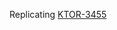 Replicating [KTOR-3455](https://youtrack.jetbrains.com/issue/KTOR-3455/Multipart-File-doesnt-upload-whole-file-throws-Unexpected-EOF-expected-4096-more-bytes-for-larger-files)
